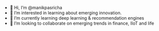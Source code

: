 - 👋 Hi, I’m @manikpasricha
- 👀 I’m interested in learning about emerging innovation. 
- 🌱 I’m currently learning deep learning & recommendation engines
- 💞️ I’m looking to collaborate on emerging trends in finance, IIoT and life 

<!---
manikpasricha/manikpasricha is a ✨ special ✨ repository because its `README.md` (this file) appears on your GitHub profile.
You can click the Preview link to take a look at your changes.
--->
